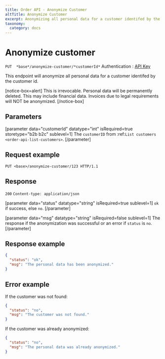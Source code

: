 ```yaml
---
title: Order API - Anonymize Customer
altTitle: Anonymize Customer
excerpt: Anonymizing all personal data for a customer identifed by the customer id.
taxonomy:
  category: docs
---
```


# Anonymize customer

`PUT  *base*/anonymize-customer/*customerId*`
Authentication : [API Key](/api-references/api-intro#authentication)

This endpoint will anonymize all personal data for a customer identifed by the customer id.

[notice-box=alert]
This is irrevocable. Personal data will be permanently deleted. This may include financial data. Invoices due to legal requirements will NOT be anonymized.
[/notice-box]

## Parameters

[parameter data="customerId" datatype="int" isRequired=true storetype="b2b b2c" sublevel=1]
The ``customerID`` from :ref:`List customers <order-api-list-customers>`.
[/parameter]

## Request example

`PUT <base>/anonymize-customer/123 HTTP/1.1`

## Response

`200` `Content-type: application/json`

[parameter data="status" datatype="string" isRequired=true sublevel=1]
``ok`` if success, else ``no``.
[/parameter]

[parameter data="msg" datatype="string" isRequired=false sublevel=1]
The response if the anonymization was successful or an error if ``status`` is ``no``.
[/parameter]

## Response example

```json
{
  "status": "ok",
  "msg": "The personal data has been anonymized."
}
```

## Error example

If the customer was not found:

```json
{
  "status": "no",
  "msg": "The customer was not found."
}
```

If the customer was already anonymized:

```json
{
  "status": "no",
  "msg": "The personal data was already anonymized."
}
```
